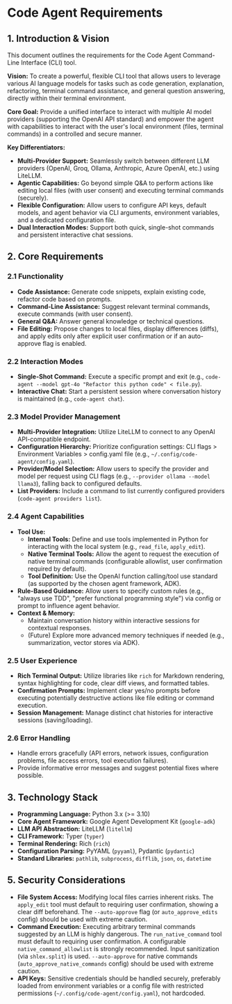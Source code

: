 # Code Agent Requirements

## 1. Introduction & Vision

This document outlines the requirements for the Code Agent Command-Line Interface (CLI) tool.

**Vision:** To create a powerful, flexible CLI tool that allows users to leverage various AI language models for tasks such as code generation, explanation, refactoring, terminal command assistance, and general question answering, directly within their terminal environment.

**Core Goal:** Provide a unified interface to interact with multiple AI model providers (supporting the OpenAI API standard) and empower the agent with capabilities to interact with the user's local environment (files, terminal commands) in a controlled and secure manner.

**Key Differentiators:**

*   **Multi-Provider Support:** Seamlessly switch between different LLM providers (OpenAI, Groq, Ollama, Anthropic, Azure OpenAI, etc.) using LiteLLM.
*   **Agentic Capabilities:** Go beyond simple Q&A to perform actions like editing local files (with user consent) and executing terminal commands (securely).
*   **Flexible Configuration:** Allow users to configure API keys, default models, and agent behavior via CLI arguments, environment variables, and a dedicated configuration file.
*   **Dual Interaction Modes:** Support both quick, single-shot commands and persistent interactive chat sessions.

## 2. Core Requirements

### 2.1 Functionality

*   **Code Assistance:** Generate code snippets, explain existing code, refactor code based on prompts.
*   **Command-Line Assistance:** Suggest relevant terminal commands, execute commands (with user consent).
*   **General Q&A:** Answer general knowledge or technical questions.
*   **File Editing:** Propose changes to local files, display differences (diffs), and apply edits only after explicit user confirmation or if an auto-approve flag is enabled.

### 2.2 Interaction Modes

*   **Single-Shot Command:** Execute a specific prompt and exit (e.g., `code-agent --model gpt-4o "Refactor this python code" < file.py`).
*   **Interactive Chat:** Start a persistent session where conversation history is maintained (e.g., `code-agent chat`).

### 2.3 Model Provider Management

*   **Multi-Provider Integration:** Utilize LiteLLM to connect to any OpenAI API-compatible endpoint.
*   **Configuration Hierarchy:** Prioritize configuration settings: CLI flags > Environment Variables > config.yaml file (e.g., `~/.config/code-agent/config.yaml`).
*   **Provider/Model Selection:** Allow users to specify the provider and model per request using CLI flags (e.g., `--provider ollama --model llama3`), falling back to configured defaults.
*   **List Providers:** Include a command to list currently configured providers (`code-agent providers list`).

### 2.4 Agent Capabilities

*   **Tool Use:**
    *   **Internal Tools:** Define and use tools implemented in Python for interacting with the local system (e.g., `read_file`, `apply_edit`).
    *   **Native Terminal Tools:** Allow the agent to request the execution of native terminal commands (configurable allowlist, user confirmation required by default).
    *   **Tool Definition:** Use the OpenAI function calling/tool use standard (as supported by the chosen agent framework, ADK).
*   **Rule-Based Guidance:** Allow users to specify custom rules (e.g., "always use TDD", "prefer functional programming style") via config or prompt to influence agent behavior.
*   **Context & Memory:**
    *   Maintain conversation history within interactive sessions for contextual responses.
    *   (Future) Explore more advanced memory techniques if needed (e.g., summarization, vector stores via ADK).

### 2.5 User Experience

*   **Rich Terminal Output:** Utilize libraries like `rich` for Markdown rendering, syntax highlighting for code, clear diff views, and formatted tables.
*   **Confirmation Prompts:** Implement clear yes/no prompts before executing potentially destructive actions like file editing or command execution.
*   **Session Management:** Manage distinct chat histories for interactive sessions (saving/loading).

### 2.6 Error Handling

*   Handle errors gracefully (API errors, network issues, configuration problems, file access errors, tool execution failures).
*   Provide informative error messages and suggest potential fixes where possible.

## 3. Technology Stack

*   **Programming Language:** Python 3.x (>= 3.10)
*   **Core Agent Framework:** Google Agent Development Kit (`google-adk`)
*   **LLM API Abstraction:** LiteLLM (`litellm`)
*   **CLI Framework:** Typer (`typer`)
*   **Terminal Rendering:** Rich (`rich`)
*   **Configuration Parsing:** PyYAML (`pyyaml`), Pydantic (`pydantic`)
*   **Standard Libraries:** `pathlib`, `subprocess`, `difflib`, `json`, `os`, `datetime`

## 5. Security Considerations

*   **File System Access:** Modifying local files carries inherent risks. The `apply_edit` tool must default to requiring user confirmation, showing a clear diff beforehand. The `--auto-approve` flag (or `auto_approve_edits` config) should be used with extreme caution.
*   **Command Execution:** Executing arbitrary terminal commands suggested by an LLM is highly dangerous. The `run_native_command` tool must default to requiring user confirmation. A configurable `native_command_allowlist` is strongly recommended. Input sanitization (via `shlex.split`) is used. `--auto-approve` for native commands (`auto_approve_native_commands` config) should be used with extreme caution.
*   **API Keys:** Sensitive credentials should be handled securely, preferably loaded from environment variables or a config file with restricted permissions (`~/.config/code-agent/config.yaml`), not hardcoded.
